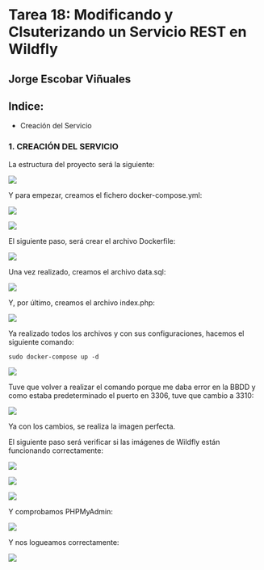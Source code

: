 # Tarea 18: Modificando y Clsuterizando un Servicio REST en Wildfly

  ## Jorge Escobar Viñuales

  ## Indice:
 - Creación del Servicio

 ### 1. CREACIÓN DEL SERVICIO

La estructura del proyecto será la siguiente:

![](https://github.com/Jorgeev27/GIT/blob/main/img/Tarea%2018%20-%20Modificando%20y%20Clusterizando%20un%20servicio%20REST%20en%20Wildfly/Wildfly%20REST%201.png)

Y para empezar, creamos el fichero docker-compose.yml:

![](https://github.com/Jorgeev27/GIT/blob/main/img/Tarea%2018%20-%20Modificando%20y%20Clusterizando%20un%20servicio%20REST%20en%20Wildfly/Wildfly%20REST%202.png)

![](https://github.com/Jorgeev27/GIT/blob/main/img/Tarea%2018%20-%20Modificando%20y%20Clusterizando%20un%20servicio%20REST%20en%20Wildfly/Wildfly%20REST%203.png)

El siguiente paso, será crear el archivo Dockerfile:

![](https://github.com/Jorgeev27/GIT/blob/main/img/Tarea%2018%20-%20Modificando%20y%20Clusterizando%20un%20servicio%20REST%20en%20Wildfly/Wildfly%20REST%204.png)

Una vez realizado, creamos el archivo data.sql:

![](https://github.com/Jorgeev27/GIT/blob/main/img/Tarea%2018%20-%20Modificando%20y%20Clusterizando%20un%20servicio%20REST%20en%20Wildfly/Wildfly%20REST%205.png)

Y, por último, creamos el archivo index.php:

![](https://github.com/Jorgeev27/GIT/blob/main/img/Tarea%2018%20-%20Modificando%20y%20Clusterizando%20un%20servicio%20REST%20en%20Wildfly/Wildfly%20REST%206.png)

Ya realizado todos los archivos y con sus configuraciones, hacemos el siguiente comando:

    sudo docker-compose up -d

![](https://github.com/Jorgeev27/GIT/blob/main/img/Tarea%2018%20-%20Modificando%20y%20Clusterizando%20un%20servicio%20REST%20en%20Wildfly/Wildfly%20REST%207.png)

Tuve que volver a realizar el comando porque me daba error en la BBDD y como estaba predeterminado el puerto en 3306, tuve que cambio a 3310:

![](https://github.com/Jorgeev27/GIT/blob/main/img/Tarea%2018%20-%20Modificando%20y%20Clusterizando%20un%20servicio%20REST%20en%20Wildfly/Wildfly%20REST%208.png)

Ya con los cambios, se realiza la imagen perfecta.

El siguiente paso será verificar si las imágenes de Wildfly están funcionando correctamente:

![](https://github.com/Jorgeev27/GIT/blob/main/img/Tarea%2018%20-%20Modificando%20y%20Clusterizando%20un%20servicio%20REST%20en%20Wildfly/Wildfly%20REST%209.png)

![](https://github.com/Jorgeev27/GIT/blob/main/img/Tarea%2018%20-%20Modificando%20y%20Clusterizando%20un%20servicio%20REST%20en%20Wildfly/Wildfly%20REST%2010.png)

![](https://github.com/Jorgeev27/GIT/blob/main/img/Tarea%2018%20-%20Modificando%20y%20Clusterizando%20un%20servicio%20REST%20en%20Wildfly/Wildfly%20REST%2011.png)

Y comprobamos PHPMyAdmin:

![](https://github.com/Jorgeev27/GIT/blob/main/img/Tarea%2018%20-%20Modificando%20y%20Clusterizando%20un%20servicio%20REST%20en%20Wildfly/Wildfly%20REST%2012.png)

Y nos logueamos correctamente:

![](https://github.com/Jorgeev27/GIT/blob/main/img/Tarea%2018%20-%20Modificando%20y%20Clusterizando%20un%20servicio%20REST%20en%20Wildfly/Wildfly%20REST%2013.png)
